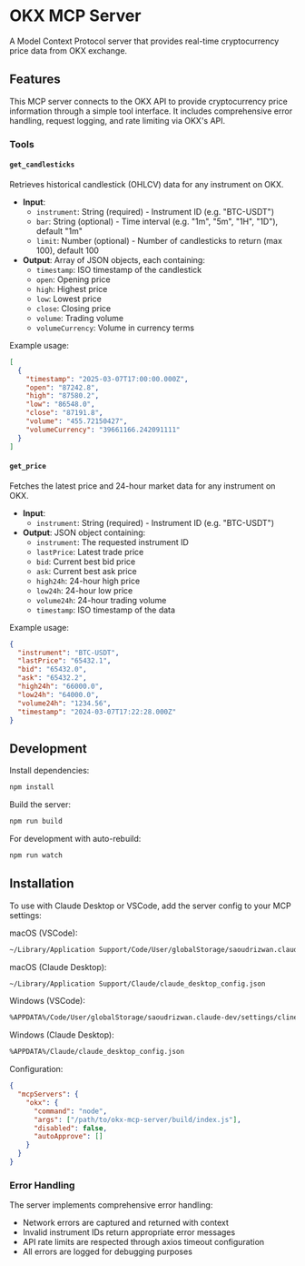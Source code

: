 # OKX MCP Server

A Model Context Protocol server that provides real-time cryptocurrency price data from OKX exchange.

## Features

This MCP server connects to the OKX API to provide cryptocurrency price information through a simple tool interface. It includes comprehensive error handling, request logging, and rate limiting via OKX's API.

### Tools

#### `get_candlesticks`

Retrieves historical candlestick (OHLCV) data for any instrument on OKX.

- **Input**:
  - `instrument`: String (required) - Instrument ID (e.g. "BTC-USDT")
  - `bar`: String (optional) - Time interval (e.g. "1m", "5m", "1H", "1D"), default "1m"
  - `limit`: Number (optional) - Number of candlesticks to return (max 100), default 100
- **Output**: Array of JSON objects, each containing:
  - `timestamp`: ISO timestamp of the candlestick
  - `open`: Opening price
  - `high`: Highest price
  - `low`: Lowest price
  - `close`: Closing price
  - `volume`: Trading volume
  - `volumeCurrency`: Volume in currency terms

Example usage:

```json
[
  {
    "timestamp": "2025-03-07T17:00:00.000Z",
    "open": "87242.8",
    "high": "87580.2",
    "low": "86548.0",
    "close": "87191.8",
    "volume": "455.72150427",
    "volumeCurrency": "39661166.242091111"
  }
]
```

#### `get_price`

Fetches the latest price and 24-hour market data for any instrument on OKX.

- **Input**:
  - `instrument`: String (required) - Instrument ID (e.g. "BTC-USDT")
- **Output**: JSON object containing:
  - `instrument`: The requested instrument ID
  - `lastPrice`: Latest trade price
  - `bid`: Current best bid price
  - `ask`: Current best ask price
  - `high24h`: 24-hour high price
  - `low24h`: 24-hour low price
  - `volume24h`: 24-hour trading volume
  - `timestamp`: ISO timestamp of the data

Example usage:

```json
{
  "instrument": "BTC-USDT",
  "lastPrice": "65432.1",
  "bid": "65432.0",
  "ask": "65432.2",
  "high24h": "66000.0",
  "low24h": "64000.0",
  "volume24h": "1234.56",
  "timestamp": "2024-03-07T17:22:28.000Z"
}
```

## Development

Install dependencies:

```bash
npm install
```

Build the server:

```bash
npm run build
```

For development with auto-rebuild:

```bash
npm run watch
```

## Installation

To use with Claude Desktop or VSCode, add the server config to your MCP settings:

macOS (VSCode):

```bash
~/Library/Application Support/Code/User/globalStorage/saoudrizwan.claude-dev/settings/cline_mcp_settings.json
```

macOS (Claude Desktop):

```bash
~/Library/Application Support/Claude/claude_desktop_config.json
```

Windows (VSCode):

```bash
%APPDATA%/Code/User/globalStorage/saoudrizwan.claude-dev/settings/cline_mcp_settings.json
```

Windows (Claude Desktop):

```bash
%APPDATA%/Claude/claude_desktop_config.json
```

Configuration:

```json
{
  "mcpServers": {
    "okx": {
      "command": "node",
      "args": ["/path/to/okx-mcp-server/build/index.js"],
      "disabled": false,
      "autoApprove": []
    }
  }
}
```

### Error Handling

The server implements comprehensive error handling:

- Network errors are captured and returned with context
- Invalid instrument IDs return appropriate error messages
- API rate limits are respected through axios timeout configuration
- All errors are logged for debugging purposes
